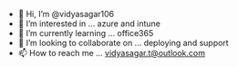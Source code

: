 - 👋 Hi, I’m @vidyasagar106
- 👀 I’m interested in ... azure and intune
- 🌱 I’m currently learning ... office365
- 💞️ I’m looking to collaborate on ... deploying and support
- 📫 How to reach me ... vidyasagar.t@outlook.com

<!---
vidyasagar106/vidyasagar106 is a ✨ special ✨ repository because its `README.md` (this file) appears on your GitHub profile.
You can click the Preview link to take a look at your changes.
--->
